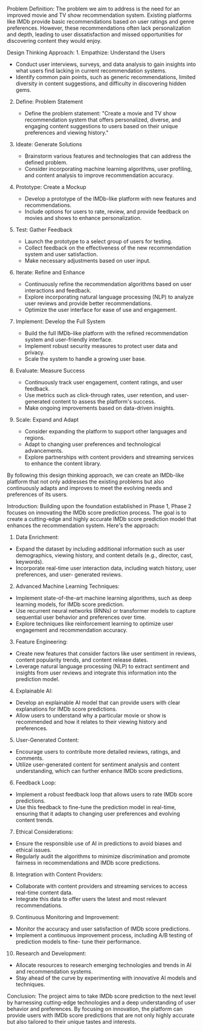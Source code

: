 Problem Definition:
                     The problem we aim to address is the need for an improved movie and TV show recommendation system. Existing platforms like IMDb provide basic recommendations based on user ratings and genre preferences. However, these recommendations often lack personalization and depth, leading to user dissatisfaction and missed opportunities for discovering content they would enjoy.

Design Thinking Approach:                                                                                               1. Empathize: Understand the Users
   - Conduct user interviews, surveys, and data analysis to gain insights into what users find lacking in current recommendation systems.
   - Identify common pain points, such as generic recommendations, limited diversity in content suggestions, and difficulty in discovering hidden gems.
 
2. Define: Problem Statement
   - Define the problem statement: "Create a movie and TV show recommendation system that offers personalized, diverse, and engaging content suggestions to users based on their unique preferences and viewing history."

3. Ideate: Generate Solutions
   - Brainstorm various features and technologies that can address the defined problem.
   - Consider incorporating machine learning algorithms, user profiling, and content analysis to improve recommendation accuracy.

4. Prototype: Create a Mockup
   - Develop a prototype of the IMDb-like platform with new features and recommendations.
   - Include options for users to rate, review, and provide feedback on movies and shows to enhance personalization.

5. Test: Gather Feedback
   - Launch the prototype to a select group of users for testing.
   - Collect feedback on the effectiveness of the new recommendation system and user satisfaction.
   - Make necessary adjustments based on user input.

6. Iterate: Refine and Enhance
   - Continuously refine the recommendation algorithms based on user interactions and feedback.
   - Explore incorporating natural language processing (NLP) to analyze user reviews and provide better recommendations.
   - Optimize the user interface for ease of use and engagement.

7. Implement: Develop the Full System
   - Build the full IMDb-like platform with the refined recommendation system and user-friendly interface.
   - Implement robust security measures to protect user data and privacy.
   - Scale the system to handle a growing user base.

8. Evaluate: Measure Success
   - Continuously track user engagement, content ratings, and user feedback.
   - Use metrics such as click-through rates, user retention, and user-generated content to assess the platform's success.
   - Make ongoing improvements based on data-driven insights.

9. Scale: Expand and Adapt
    - Consider expanding the platform to support other languages and regions.
    - Adapt to changing user preferences and technological advancements.
    - Explore partnerships with content providers and streaming services to enhance the content library.

By following this design thinking approach, we can create an IMDb-like platform that not only addresses the existing problems but also continuously adapts and improves to meet the evolving needs and preferences of its users.

Introduction:
        Building upon the foundation established in Phase 1, Phase 2 focuses on innovating the IMDb score 
prediction process. The goal is to create a cutting-edge and highly accurate IMDb score prediction 
model that enhances the recommendation system. Here's the approach:

1. Data Enrichment:
 - Expand the dataset by including additional information such as user demographics, viewing 
history, and content details (e.g., director, cast, keywords).
 - Incorporate real-time user interaction data, including watch history, user preferences, and user-
generated reviews.

2. Advanced Machine Learning Techniques:
 - Implement state-of-the-art machine learning algorithms, such as deep learning models, for IMDb 
score prediction.
 - Use recurrent neural networks (RNNs) or transformer models to capture sequential user behavior 
and preferences over time.
 - Explore techniques like reinforcement learning to optimize user engagement and 
recommendation accuracy.

3. Feature Engineering:
 - Create new features that consider factors like user sentiment in reviews, content popularity 
trends, and content release dates.
 - Leverage natural language processing (NLP) to extract sentiment and insights from user reviews 
and integrate this information into the prediction model.

4. Explainable AI:
 - Develop an explainable AI model that can provide users with clear explanations for IMDb score 
predictions.
 - Allow users to understand why a particular movie or show is recommended and how it relates to 
their viewing history and preferences.

5. User-Generated Content:
 - Encourage users to contribute more detailed reviews, ratings, and comments.
 - Utilize user-generated content for sentiment analysis and content understanding, which can 
further enhance IMDb score predictions.

6. Feedback Loop:
 - Implement a robust feedback loop that allows users to rate IMDb score predictions.
 - Use this feedback to fine-tune the prediction model in real-time, ensuring that it adapts to 
changing user preferences and evolving content trends.

7. Ethical Considerations:
 - Ensure the responsible use of AI in predictions to avoid biases and ethical issues.
 - Regularly audit the algorithms to minimize discrimination and promote fairness in 
recommendations and IMDb score predictions.

8. Integration with Content Providers:
 - Collaborate with content providers and streaming services to access real-time content data.
 - Integrate this data to offer users the latest and most relevant recommendations.

9. Continuous Monitoring and Improvement:
 - Monitor the accuracy and user satisfaction of IMDb score predictions.
 - Implement a continuous improvement process, including A/B testing of prediction models to fine-
tune their performance.

10. Research and Development:
 - Allocate resources to research emerging technologies and trends in AI and recommendation 
systems.
 - Stay ahead of the curve by experimenting with innovative AI models and techniques.

Conclusion:
   The project aims to take IMDb score prediction to the next level by harnessing cutting-edge technologies 
and a deep understanding of user behavior and preferences. By focusing on innovation, the platform 
can provide users with IMDb score predictions that are not only highly accurate but also tailored to 
their unique tastes and interests.
